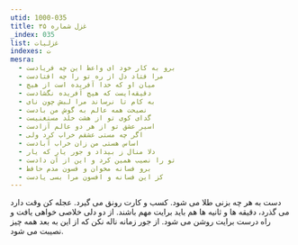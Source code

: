 ```yaml
---
utid: 1000-035
title: غزل شماره ۳۵
_index: 035
list: غزلیات
indexes: ت
mesra:
  - برو به کار خود ای واعظ این چه فریادست
  - مرا فتاد دل از ره تو را چه افتادست
  - میان او که خدا آفریده است از هیچ
  - دقیقه‌ایست که هیچ آفریده نگشادست
  - به کام تا نرساند مرا لبش چون نای
  - نصیحت همه عالم به گوش من بادست
  - گدای کوی تو از هشت خلد مستغنیست
  - اسیر عشق تو از هر دو عالم آزادست
  - اگر چه مستی عشقم خراب کرد ولی
  - اساس هستی من زان خراب آبادست
  - دلا منال ز بیداد و جور یار که یار
  - تو را نصیب همین کرد و این از آن دادست
  - برو فسانه مخوان و فسون مدم حافظ
  - کز این فسانه و افسون مرا بسی یادست
---
```

دست به هر چه بزنی طلا می شود. کسب و کارت رونق می گیرد. عجله کن وقت دارد می گذرد، دقیقه ها و ثانیه ها هم باید برایت مهم باشند. از دو دلی خلاصی خواهی یافت و راه درست برایت روشن می شود. از جور زمانه ناله نکن که از این به بعد همه چیز نصیبت می شود.
